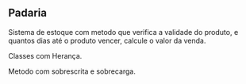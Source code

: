 ## Padaria

Sistema de estoque com metodo que verifica a validade do produto, e quantos dias até o produto vencer, calcule o valor da venda.

Classes com Herança.

Metodo com sobrescrita e sobrecarga.

